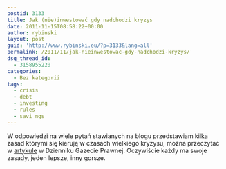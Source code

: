 ```yaml
---
postid: 3133
title: Jak (nie)inwestować gdy nadchodzi kryzys
date: 2011-11-15T08:58:22+00:00
author: rybinski
layout: post
guid: 'http://www.rybinski.eu/?p=3133&lang=all'
permalink: /2011/11/jak-nieinwestowac-gdy-nadchodzi-kryzys/
dsq_thread_id:
  - 3158955220
categories:
  - Bez kategorii
tags:
  - crisis
  - debt
  - investing
  - rules
  - savi ngs
---
```

W odpowiedzi na wiele pytań stawianych na blogu przedstawiam kilka zasad którymi się kieruję w czasach wielkiego kryzysu, można przeczytać w [artykule](http://forsal.pl/artykuly/565856,rybinski_kilka_zasad_ktore_warto_stosowac_gdy_zbliza_sie_kryzys.html) w Dzienniku Gazecie Prawnej. Oczywiście każdy ma swoje zasady, jeden lepsze, inny gorsze.
